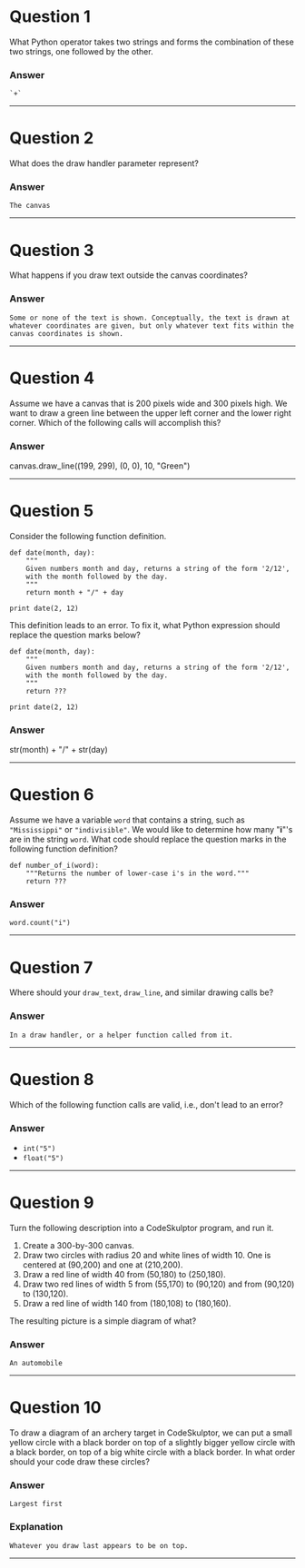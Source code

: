 # Question 1
  What Python operator takes two strings and forms the combination of these two strings, one followed by the other.

### Answer
    `+`  

----
# Question 2
  What does the draw handler parameter represent?  

### Answer
    The canvas  

----
# Question 3
  What happens if you draw text outside the canvas coordinates?  

### Answer
    Some or none of the text is shown. Conceptually, the text is drawn at whatever coordinates are given, but only whatever text fits within the canvas coordinates is shown.  

----
# Question 4
  Assume we have a canvas that is 200 pixels wide and 300 pixels high. We want to draw a green line between the upper left corner and the lower right corner. Which of the following calls will accomplish this?  

### Answer
  canvas.draw_line((199, 299), (0, 0), 10, "Green")

----
# Question 5
  Consider the following function definition.  

    def date(month, day):
        """
        Given numbers month and day, returns a string of the form '2/12',
        with the month followed by the day.
        """
        return month + "/" + day

    print date(2, 12)

  This definition leads to an error. To fix it, what Python expression should replace the question marks below?  

    def date(month, day):
        """
        Given numbers month and day, returns a string of the form '2/12',
        with the month followed by the day.
        """
        return ???

    print date(2, 12)  

### Answer
  str(month) + "/" + str(day)  

----
# Question 6
  Assume we have a variable `word` that contains a string, such as `"Mississippi"` or `"indivisible"`. We would like to determine how many "**i**"'s are in the string `word`. What code should replace the question marks in the following function definition?

    def number_of_i(word):
        """Returns the number of lower-case i's in the word."""
        return ???

### Answer
    word.count("i")  

----
# Question 7
  Where should your `draw_text`, `draw_line`, and similar drawing calls be?  

### Answer
    In a draw handler, or a helper function called from it.  

----
# Question 8
  Which of the following function calls are valid, i.e., don't lead to an error?  

### Answer
* `int("5")`
* `float("5")`

----
# Question 9
  Turn the following description into a CodeSkulptor program, and run it.  
  1) Create a 300-by-300 canvas.  
  2) Draw two circles with radius 20 and white lines of width 10. One is centered at (90,200) and one at (210,200).  
  3) Draw a red line of width 40 from (50,180) to (250,180).  
  4) Draw two red lines of width 5 from (55,170) to (90,120) and from (90,120) to (130,120).  
  5) Draw a red line of width 140 from (180,108) to (180,160).  

  The resulting picture is a simple diagram of what?  

### Answer
    An automobile  

----
# Question 10
  To draw a diagram of an archery target in CodeSkulptor, we can put a small yellow circle with a black border on top of a slightly bigger yellow circle with a black border, on top of a big white circle with a black border. In what order should your code draw these circles?  

### Answer  
    Largest first  

### Explanation  
    Whatever you draw last appears to be on top.

----
